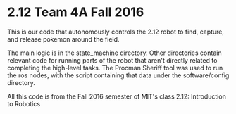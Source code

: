 # 2.12 Team 4A Fall 2016


This is our code that autonomously controls the 2.12 robot to find, capture, and release pokemon around the field.


The main logic is in the state_machine directory. Other directories contain relevant code for running parts of the robot that aren't directly related to completing the high-level tasks. The Procman Sheriff tool was used to run the ros nodes, with the script containing that data under the software/config directory.


All this code is from the Fall 2016 semester of MIT's class 2.12: Introduction to Robotics